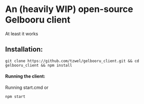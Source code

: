 # An (heavily WIP) open-source Gelbooru client
At least it works

## Installation:
```
git clone https://github.com/tzwel/gelbooru_client.git && cd gelbooru_client && npm install
```

#### Running the client:
Running start.cmd or

```
npm start
```
